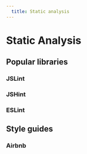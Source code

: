```yaml
---
  title: Static analysis
---
```


# Static Analysis

## Popular libraries

### JSLint

### JSHint

### ESLint

## Style guides

### Airbnb
